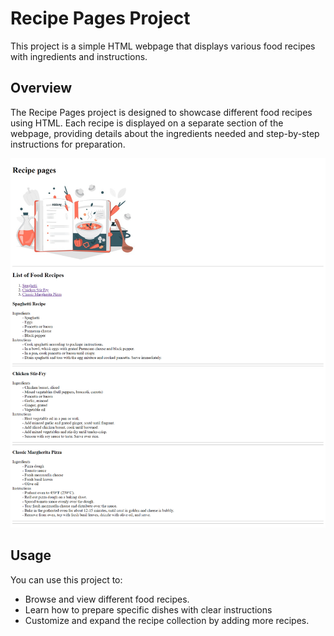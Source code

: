 # Recipe Pages Project
This project is a simple HTML webpage that displays various food recipes with ingredients and instructions.

## Overview 
The Recipe Pages project is designed to showcase different food recipes using HTML. Each recipe is displayed on a separate section of the webpage, providing details about the ingredients needed and step-by-step instructions for preparation.

![overview-image ](./assets/snapshot.png)

## Usage 
You can use this project to: 
- Browse and view different food recipes.
- Learn how to prepare specific dishes with clear instructions
- Customize and expand the recipe collection by adding more recipes.

